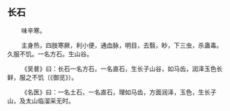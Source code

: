 ## 长石
<p>&emsp;&emsp;
味辛寒。
</p>
<p>&emsp;&emsp;
主身热，四肢寒厥，利小便，通血脉，明目，去翳，眇，下三虫，杀蛊毒。久服不饥。一名方石。生山谷。
</p>
<p>&emsp;&emsp;
《吴普》曰：长石一名方石，一名直石，生长子山谷，如马齿，润泽玉色长鲜，服之不饥（《御览》）。
</p>
<p>&emsp;&emsp;
《名医》曰：一名土石，一名直石，理如马齿，方面润泽，玉色，生长子山，及太山临溜采无时。
</p>
